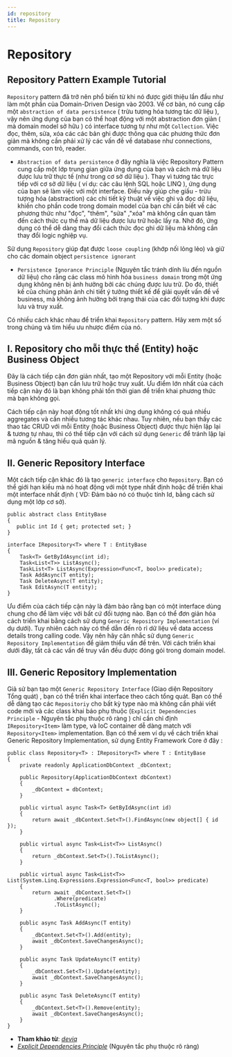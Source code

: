 ```yaml
---
id: repository
title: Repository
---
```


# Repository

## Repository Pattern Example Tutorial

`Repository` pattern đã trở nên phổ biến từ khi nó được giới thiệu lần đầu như làm một phần của Domain-Driven Design vào 2003. Về cơ bản, nó cung cấp một `abstraction of data persistence` ( trừu tượng hóa tương tác dữ liệu ), vậy nên ứng dụng của bạn có thể hoạt động với một abstraction đơn giản ( mà domain model sở hữu ) có interface tương tự như một `Collection`. Việc đọc, thêm, sửa, xóa các các bản ghi được thông qua các phương thức đơn giản mà không cần phải xử lý các vấn đề về database như connections, commands, con trỏ, reader.

- `Abstraction of data persistence` ở đây nghĩa là việc Repository Pattern cung cấp một lớp trung gian giữa ứng dụng của bạn và cách mà dữ liệu được lưu trữ thực tế (như trong cơ sở dữ liệu ). Thay vì tương tác trực tiếp với cơ sở dữ liệu ( ví dụ: các câu lệnh SQL hoặc LINQ ), ứng dụng của bạn sẽ làm việc với một interface. Điều này giúp che giấu - trừu tượng hóa (abstraction) các chi tiết kỹ thuật về việc ghi và đọc dữ liệu, khiến cho phần code trong domain model của bạn chỉ cần biết về các phương thức như "đọc", "thêm", "sửa" ,"xóa" mà không cần quan tâm đến cách thức cụ thể mà dữ liệu được lưu trữ hoặc lấy ra. Nhờ đó, ứng dụng có thể dễ dàng thay đổi cách thức đọc ghi dữ liệu mà không cần thay đổi logic nghiệp vụ.

Sử dụng `Repository` giúp đạt được `loose coupling` (khớp nối lỏng lẻo) và giữ cho các domain object `persistence ignorant`

- `Persistence Ignorance Principle` (Nguyên tắc tránh dính líu đến nguồn dữ liệu) cho rằng các class mô hình hóa `business domain` trong một ứng dụng không nên bị ảnh hưởng bởi các chúng được lưu trữ. Do đó, thiết kế của chúng phản ánh chi tiết ý tưởng thiết kế để giải quyết vấn đề về business, mà không ảnh hưởng bởi trạng thái của các đối tượng khi được lưu và truy xuất.

Có nhiều cách khác nhau để triển khai `Repository` pattern. Hãy xem một số trong chúng và tìm hiểu ưu nhược điểm của nó.

## I. Repository cho mỗi thực thể (Entity) hoặc Business Object

Đây là cách tiếp cận đơn giản nhất, tạo một Repository với mỗi Entity (hoặc Business Object) bạn cần lưu trữ hoặc truy xuất. Ưu điểm lớn nhất của cách tiếp cận này đó là bạn không phải tốn thời gian để triển khai phương thức mà bạn không gọi.

Cách tiếp cận này hoạt động tốt nhất khi ứng dụng không có quá nhiều aggregates và cần nhiều tương tác khác nhau. Tuy nhiên, nếu bạn thấy các thao tác CRUD với mỗi Entity (hoặc Business Object) được thực hiện lặp lại & tương tự nhau, thì có thể tiếp cận với cách sử dụng `Generic` để tránh lập lại mã nguồn & tăng hiểu quả quản lý.

## II. Generic Repository Interface

Một cách tiếp cận khác đó là tạo `generic interface` cho `Repository`. Bạn có thể giới hạn kiểu mà nó hoạt động với một type nhất định hoặc để triển khai một interface nhất định ( VD: Đảm bảo nó có thuộc tính Id, bằng cách sử dụng một lớp cơ sở).

```
public abstract class EntityBase
{
   public int Id { get; protected set; }
}
```

```
interface IRepository<T> where T : EntityBase
{
    Task<T> GetByIdAsync(int id);
    Task<List<T>> ListAsync();
    TaskList<T> ListAsync(Expression<Func<T, bool>> predicate);
    Task AddAsync(T entity);
    Task DeleteAsync(T entity);
    Task EditAsync(T entity);
}
```

Ưu điểm của cách tiếp cận này là đảm bảo rằng bạn có một interface dùng chung cho để làm việc với bất cứ đối tượng nào. Bạn có thể đơn giản hóa cách triển khai bằng cách sử dụng `Generic Repository Implementation` (ví dụ dưới). Tuy nhiên cách này có thể dẫn đến rò rỉ dữ liệu về data access details trong calling code. Vậy nên hãy cân nhắc sử dụng `Generic Repository Implementation` để giảm thiểu vấn đề trên. Với cách triển khai dưới đây, tất cả các vấn đề truy vấn đều được đóng gói trong domain model.

## III. Generic Repository Implementation

Giả sử bạn tạo một `Generic Repository Interface` (Giao diện Repository Tổng quát) , bạn có thể triển khai interface theo cách tổng quát. Bạn có thể dễ dàng tạo các `Repositoriy` cho bất kỳ type nào mà không cần phải viết code mới và các class khai báo phụ thuộc (`Explicit Dependencies Principle` - Nguyên tắc phụ thuộc rõ ràng ) chỉ cần chỉ định `IRepository<Item>` làm type, và IoC container dễ dàng match với `Repository<Item>` implementation. Bạn có thể xem ví dụ về cách triển khai Generic Repository Implementation, sử dụng Entity Framework Core ở đây :

```
public class Repository<T> : IRepository<T> where T : EntityBase
{
    private readonly ApplicationDbContext _dbContext;

    public Repository(ApplicationDbContext dbContext)
    {
        _dbContext = dbContext;
    }

    public virtual async Task<T> GetByIdAsync(int id)
    {
        return await _dbContext.Set<T>().FindAsync(new object[] { id });
    }

    public virtual async Task<List<T>> ListAsync()
    {
        return _dbContext.Set<T>().ToListAsync();
    }

    public virtual async Task<List<T>> List(System.Linq.Expressions.Expression<Func<T, bool>> predicate)
    {
        return await _dbContext.Set<T>()
               .Where(predicate)
               .ToListAsync();
    }

    public async Task AddAsync(T entity)
    {
        _dbContext.Set<T>().Add(entity);
        await _dbContext.SaveChangesAsync();
    }

    public async Task UpdateAsync(T entity)
    {
        _dbContext.Set<T>().Update(entity);
        await _dbContext.SaveChangesAsync();
    }

    public async Task DeleteAsync(T entity)
    {
        _dbContext.Set<T>().Remove(entity);
        await _dbContext.SaveChangesAsync();
    }
}
```

- **Tham khảo từ**: [_deviq_](https://deviq.com/design-patterns/repository-pattern)
- [_Explicit Dependencies Principle_](https://deviq.com/principles/explicit-dependencies-principle) (Nguyên tắc phụ thuộc rõ ràng)
